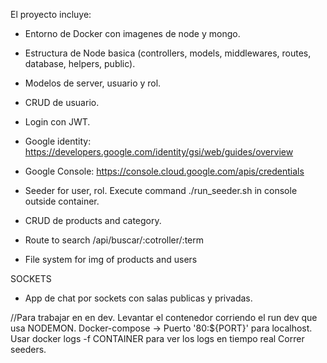 El proyecto incluye:

- Entorno de Docker con imagenes de node y mongo.
- Estructura de Node basica (controllers, models, middlewares, routes, database, helpers, public).
- Modelos de server, usuario y rol.
- CRUD de usuario.
- Login con JWT.

- Google identity: https://developers.google.com/identity/gsi/web/guides/overview
- Google Console: https://console.cloud.google.com/apis/credentials

- Seeder for user, rol. Execute command ./run_seeder.sh in console outside container.

- CRUD de products and category.
- Route to search /api/buscar/:cotroller/:term

- File system for img of products and users

SOCKETS
- App de chat por sockets con salas publicas y privadas.

//Para trabajar en en dev.
Levantar el contenedor corriendo el run dev que usa NODEMON.
Docker-compose -> Puerto '80:${PORT}' para localhost.
Usar docker logs -f CONTAINER para ver los logs en tiempo real
Correr seeders.